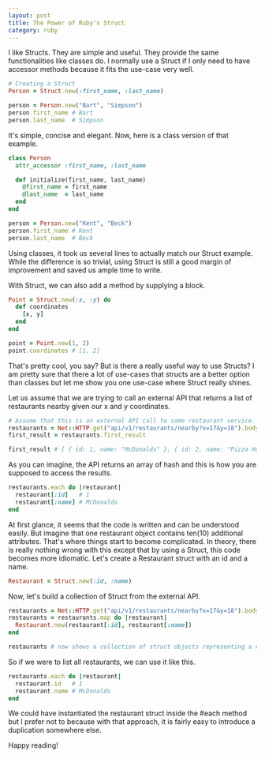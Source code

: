 ```yaml
---
layout: post
title: The Power of Ruby's Struct
category: ruby
---
```


I like Structs. They are simple and useful. They provide the same functionalities
like classes do. I normally use a Struct if I only need to have accessor methods because
it fits the use-case very well.

<!--break-->

~~~ ruby
# Creating a Struct
Person = Struct.new(:first_name, :last_name)

person = Person.new("Bart", "Simpson")
person.first_name # Bart
person.last_name  # Simpson
~~~

It's simple, concise and elegant. Now, here is a class version of that example.

~~~ ruby
class Person
  attr_accessor :first_name, :last_name

  def initialize(first_name, last_name)
    @first_name = first_name
    @last_name  = last_name
  end
end

person = Person.new("Kent", "Beck")
person.first_name # Kent
person.last_name  # Beck
~~~

Using classes, it took us several lines to actually match our Struct example. While the
difference is so trivial, using Struct is still a good margin of improvement and saved us
ample time to write.

With Struct, we can also add a method by supplying a block.

~~~ ruby
Point = Struct.new(:x, :y) do
  def coordinates
    [x, y]
  end
end

point = Point.new(1, 2)
point.coordinates # [1, 2]
~~~

That's pretty cool, you say? But is there a really useful way to use Structs? I am pretty
sure that there a lot of use-cases that structs are a better option than classes but let me
show you one use-case where Struct really shines.

Let us assume that we are trying to call an external API that returns a list of restaurants nearby
given our x and y coordinates.

~~~ ruby
# Assume that this is an external API call to some restaurant service.
restaurants = Net::HTTP.get("api/v1/restaurants/nearby?x=17&y=18").body
first_result = restaurants.first_result

first_result # [ { id: 1, name: "McDonalds" }, { id: 2, name: "Pizza Hut" } ]
~~~

As you can imagine, the API returns an array of hash and this is how you are supposed to
access the results.

~~~ ruby
restaurants.each do |restaurant|
  restaurant[:id]   # 1
  restaurant[:name] # McDonalds
end
~~~

At first glance, it seems that the code is written and can be understood easily. But imagine that one
restaurant object contains ten(10) additional attributes. That's where things start to become
complicated. In theory, there is really nothing wrong with this except that by using a Struct, this code
becomes more idiomatic. Let's create a Restaurant struct with an id and a name.

~~~ ruby
Restaurant = Struct.new(:id, :name)
~~~

Now, let's build a collection of Struct from the external API.

~~~ ruby
restaurants = Net::HTTP.get("api/v1/restaurants/nearby?x=17&y=18").body
restaurants = restaurants.map do |restaurant|
  Restaurant.new(restaurant[:id], restaurant[:name])
end

restaurants # now shows a collection of struct objects representing a restaurant
~~~

So if we were to list all restaurants, we can use it like this.

~~~ ruby
restaurants.each do |restaurant|
  restaurant.id   # 1
  restaurant.name # McDonalds
end
~~~

We could have instantiated the restaurant struct inside the #each method but I prefer not to
because with that approach, it is fairly easy to introduce a duplication somewhere else.

Happy reading!

